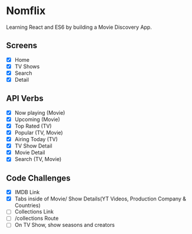 # Nomflix

Learning React and ES6 by building a Movie Discovery App.

## Screens
- [x] Home
- [x] TV Shows
- [x] Search
- [x] Detail

## API Verbs
- [x] Now playing (Movie)
- [x] Upcoming (Movie)
- [x] Top Rated (TV)
- [x] Popular (TV, Movie)
- [x] Airing Today (TV)
- [x] TV Show Detail
- [x] Movie Detail
- [x] Search (TV, Movie)

## Code Challenges
- [x] IMDB Link
- [x] Tabs inside of Movie/ Show Details(YT Videos, Production Company & Countries)
- [ ] Collections Link
- [ ] /collections Route
- [ ] On TV Show, show seasons and creators